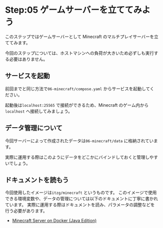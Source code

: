 # Step:05 ゲームサーバーを立ててみよう

このステップではゲームサーバーとして Minecraft のマルチプレイサーバーを立ててみます。

今回のステップについては、ホストマシンへの負荷が大きいため必ずしも実行する必要はありません。

## サービスを起動

前回までと同じ方法で`06-minecraft/compose.yaml` からサービスを起動してください。

起動後は`localhost:25565` で接続ができるため、Minecraft のゲーム内から`localhost` へ接続してみましょう。

## データ管理について

今回サーバーによって作成されたデータは`06-minecraft/data` に格納されています。

実際に運用する際はこのようにデータをどこかにバインドしておくと管理しやすいでしょう。

## ドキュメントを読もう

今回使用したイメージは`itzg/minecraft` というものです。
このイメージで使用できる環境変数や、データの管理については以下のドキュメントに丁寧に書かれています。
実際に運用する際はドキュメントを読み、パラメータの調整などを行う必要があります。

- [Minecraft Server on Docker (Java Edition)](https://docker-minecraft-server.readthedocs.io/en/latest/)
